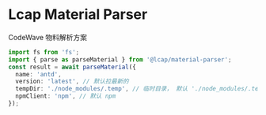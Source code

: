 # Lcap Material Parser

CodeWave 物料解析方案

```typescript
import fs from 'fs';
import { parse as parseMaterial } from '@lcap/material-parser';
const result = await parseMaterial({
  name: 'antd',
  version: 'latest', // 默认拉最新的
  tempDir: './node_modules/.temp', // 临时目录， 默认 './node_modules/.temp'
  npmClient: 'npm', // 默认 npm
});
```
